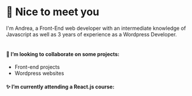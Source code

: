 ###
:wave: Nice to meet you<br>
================
I'm Andrea, a Front-End web developer with an intermediate knowledge of Javascript as well as 3 years of experience as a Wordpress Developer.<br>
<br>
#### 🔭 I’m looking to collaborate on some projects:
- Front-end projects
- Wordpress websites
#### ✨ I’m currently attending a React.js course:
